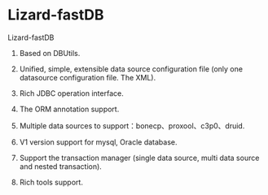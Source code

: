 Lizard-fastDB
=============

Lizard-fastDB

1. Based on DBUtils.

2. Unified, simple, extensible data source configuration file (only one datasource configuration file. The XML).

3. Rich JDBC operation interface.

4. The ORM annotation support.

5. Multiple data sources to support：bonecp、proxool、c3p0、druid.

6. V1 version support for mysql, Oracle database.

7. Support the transaction manager (single data source, multi data source and nested transaction).

8. Rich tools support.
